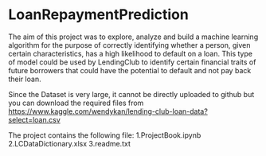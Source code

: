 # LoanRepaymentPrediction
The aim of this project was to explore, analyze and build a machine learning algorithm for the purpose of correctly identifying whether a person, given certain characteristics, has a high likelihood to default on a loan. This type of model could be used by LendingClub to identify certain financial traits of future borrowers that could have the potential to default and not pay back their loan.

Since the Dataset is very large, it cannot be directly uploaded to github but you can download the required files from https://www.kaggle.com/wendykan/lending-club-loan-data?select=loan.csv

The project contains the following file:
  1.ProjectBook.ipynb
  2.LCDataDictionary.xlsx
  3.readme.txt
